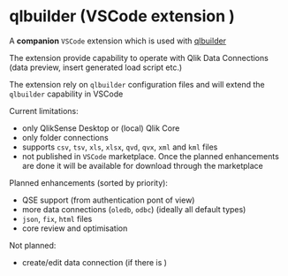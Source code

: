 # qlbuilder (VSCode extension )

A **companion** `VSCode` extension which is used with [qlbuilder](https://github.com/countnazgul/qlBuilder)

The extension provide capability to operate with Qlik Data Connections (data preview, insert generated load script etc.)

The extension rely on `qlbuilder` configuration files and will extend the `qlbuilder` capability in VSCode 

Current limitations:

* only QlikSense Desktop or (local) Qlik Core
* only folder connections
* supports `csv`, `tsv`, `xls`, `xlsx`, `qvd`, `qvx`, `xml` and `kml` files
* not published in `VSCode` marketplace. Once the planned enhancements are done it will be available for download through the marketplace

Planned enhancements (sorted by priority):

* QSE support (from authentication pont of view)
* more data connections (`oledb`, `odbc`) (ideally all default types)
* `json`, `fix`, `html` files
* core review and optimisation

Not planned:

* create/edit data connection (if there is )